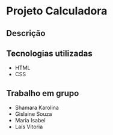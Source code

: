 # Projeto Calculadora

## Descrição

## Tecnologias utilizadas
* HTML
* CSS

## Trabalho em grupo
* Shamara Karolina
* Gislaine Souza
* Maria Isabel
* Laís Vitoria
